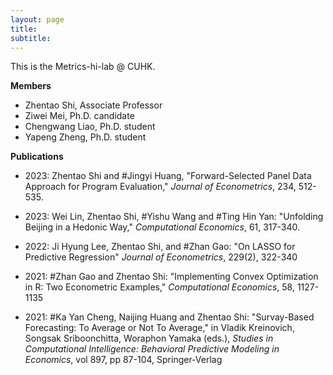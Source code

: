 ```yaml
---
layout: page
title: 
subtitle:
---
```




This is the Metrics-hi-lab @ CUHK.



**Members**

* Zhentao Shi, Associate Professor
* Ziwei Mei, Ph.D. candidate
* Chengwang Liao, Ph.D. student
* Yapeng Zheng, Ph.D. student





**Publications**


* 2023: Zhentao Shi and #Jingyi Huang, "Forward-Selected Panel Data Approach for Program Evaluation," *Journal of Econometrics*, 234, 512-535.


* 2023: Wei Lin, Zhentao Shi, #Yishu Wang and #Ting Hin Yan: "Unfolding Beijing in a Hedonic Way," *Computational Economics*, 61, 317-340.


* 2022: Ji Hyung Lee, Zhentao Shi, and #Zhan Gao: "On LASSO for Predictive Regression" *Journal of Econometrics*, 229(2), 322-340


* 2021: #Zhan Gao and Zhentao Shi:  "Implementing Convex Optimization in R: Two Econometric Examples," *Computational Economics*, 58, 1127-1135


* 2021: #Ka Yan Cheng, Naijing Huang and Zhentao Shi: "Survay-Based Forecasting: To Average or Not To Average," in Vladik Kreinovich, Songsak Sriboonchitta, Woraphon Yamaka (eds.), *Studies in Computational Intelligence: Behavioral Predictive Modeling in Economics*, vol 897, pp 87-104, Springer-Verlag

